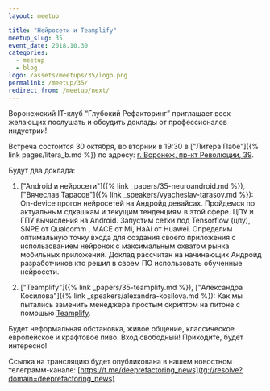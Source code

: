 ```yaml
---
layout: meetup

title: "Нейросети и Teamplify"
meetup_slug: 35
event_date: 2018.10.30
categories:
  - meetup
  - blog
logo: /assets/meetups/35/logo.png
permalink: /meetup/35/
redirect_from: /meetup/next/
---
```


Воронежский IT-клуб “Глубокий Рефакторинг” приглашает всех желающих послушать и обсудить доклады от профессионалов индустрии!

Встреча состоится 30 октября, во вторник в 19:30 в ["Литера Пабе"]({% link pages/litera_b.md %}) по адресу: [г. Воронеж, пр-кт Революции, 39](http://go.2gis.com/knmv6).

Будут два доклада:

1. ["Android и нейросети"]({% link _papers/35-neuroandroid.md %}), ["Вячеслав Тарасов"]({% link _speakers/vyacheslav-tarasov.md %}): On-device прогон нейросетей на Андройд девайсах. Пройдемся по актуальным сдкашкам и текущим тенденциям в этой сфере. ЦПУ и ГПУ вычисления на Android. Запустим сетки под Tensorflow (цпу), SNPE от Qualcomm , MACE от Mi, HaAi от Huawei. Определим оптимальную точку входа для создания своего приложения с использованием нейронок с максимальным охватом рынка мобильных приложений. Доклад рассчитан на начинающих Андройд разработчиков кто решил в своем ПО использовать обученные нейросети.

2. ["Teamplify"]({% link _papers/35-teamplify.md %}), ["Александра Косилова"]({% link _speakers/alexandra-kosilova.md %}): Как мы пытались заменить менеджера простым скриптом на питоне с помощью [Teamplify](http://teamplify.com/).

Будет неформальная обстановка, живое общение, классическое европейское и крафтовое пиво. Вход свободный! Приходите, будет интересно!

Ссылка на трансляцию будет опубликована в нашем новостном телеграмм-канале: [https://t.me/deeprefactoring_news](tg://resolve?domain=deeprefactoring_news)
